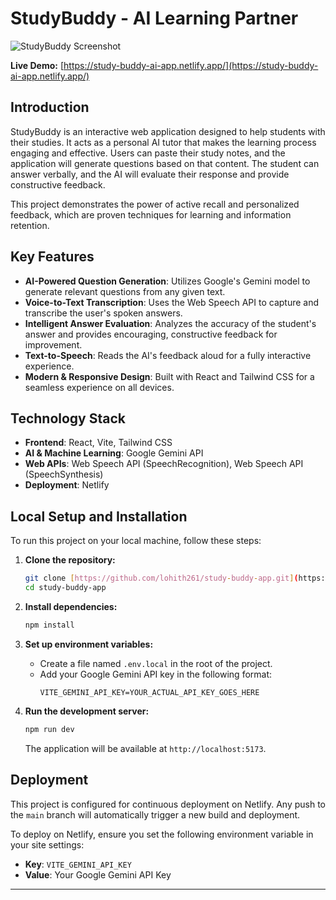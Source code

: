 # StudyBuddy - AI Learning Partner

![StudyBuddy Screenshot](https://ibb.co/N6MHDk3w)

**Live Demo:** [https://study-buddy-ai-app.netlify.app/](https://study-buddy-ai-app.netlify.app/)

## Introduction

StudyBuddy is an interactive web application designed to help students with their studies. It acts as a personal AI tutor that makes the learning process engaging and effective. Users can paste their study notes, and the application will generate questions based on that content. The student can answer verbally, and the AI will evaluate their response and provide constructive feedback.

This project demonstrates the power of active recall and personalized feedback, which are proven techniques for learning and information retention.

## Key Features

- **AI-Powered Question Generation**: Utilizes Google's Gemini model to generate relevant questions from any given text.
- **Voice-to-Text Transcription**: Uses the Web Speech API to capture and transcribe the user's spoken answers.
- **Intelligent Answer Evaluation**: Analyzes the accuracy of the student's answer and provides encouraging, constructive feedback for improvement.
- **Text-to-Speech**: Reads the AI's feedback aloud for a fully interactive experience.
- **Modern & Responsive Design**: Built with React and Tailwind CSS for a seamless experience on all devices.

## Technology Stack

- **Frontend**: React, Vite, Tailwind CSS
- **AI & Machine Learning**: Google Gemini API
- **Web APIs**: Web Speech API (SpeechRecognition), Web Speech API (SpeechSynthesis)
- **Deployment**: Netlify

## Local Setup and Installation

To run this project on your local machine, follow these steps:

1.  **Clone the repository:**
    ```bash
    git clone [https://github.com/lohith261/study-buddy-app.git](https://github.com/lohith261/study-buddy-app.git)
    cd study-buddy-app
    ```

2.  **Install dependencies:**
    ```bash
    npm install
    ```

3.  **Set up environment variables:**
    -   Create a file named `.env.local` in the root of the project.
    -   Add your Google Gemini API key in the following format:
        ```
        VITE_GEMINI_API_KEY=YOUR_ACTUAL_API_KEY_GOES_HERE
        ```

4.  **Run the development server:**
    ```bash
    npm run dev
    ```
    The application will be available at `http://localhost:5173`.

## Deployment

This project is configured for continuous deployment on Netlify. Any push to the `main` branch will automatically trigger a new build and deployment.

To deploy on Netlify, ensure you set the following environment variable in your site settings:
- **Key**: `VITE_GEMINI_API_KEY`
- **Value**: Your Google Gemini API Key

---